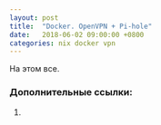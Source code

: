 ```yaml
---
layout: post
title:  "Docker. OpenVPN + Pi-hole"
date:   2018-06-02 09:00:00 +0800
categories: nix docker vpn
---
```




На этом все.

### Дополнительные ссылки:
1. 